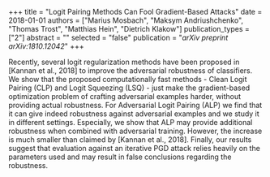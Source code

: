 +++
title = "Logit Pairing Methods Can Fool Gradient-Based Attacks"
date = 2018-01-01
authors = ["Marius Mosbach", "Maksym Andriushchenko", "Thomas Trost", "Matthias Hein", "Dietrich Klakow"]
publication_types = ["2"]
abstract = ""
selected = "false"
publication = "*arXiv preprint arXiv:1810.12042*"
+++

Recently, several logit regularization methods have been proposed in [Kannan et al., 2018] to improve the adversarial robustness of classifiers. We show that the proposed computationally fast methods - Clean Logit Pairing (CLP) and Logit Squeezing (LSQ) - just make the gradient-based optimization problem of crafting adversarial examples harder, without providing actual robustness. For Adversarial Logit Pairing (ALP) we find that it can give indeed robustness against adversarial examples and we study it in different settings. Especially, we show that ALP may provide additional robustness when combined with adversarial training. However, the increase is much smaller than claimed by [Kannan et al., 2018]. Finally, our results suggest that evaluation against an iterative PGD attack relies heavily on the parameters used and may result in false conclusions regarding the robustness. 